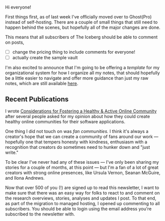 Hi everyone! 

First things first, as of last week I've officially moved over to Ghost(Pro) instead of self-hosting. There are a couple of small things that still need to happen behind the scenes, but hopefully all of the major changes are done.

This means that all subscribers of The Iceberg should be able to comment on posts, 

- [ ] change the pricing thing to include comments for everyone! 
- [ ] actually create the sample vault 

I'm also excited to announce that I'm going to be offering a _template_ for my organizational system for how I organize all my notes, that should hopefully be a little easier to navigate and offer more guidance than just my raw notes, which are still available [here](https://publish.obsidian.md/eleanorkonik/). 

## Recent Publications

I wrote [Considerations for Fostering a Healthy & Active Online Community](https://eleanorkonik.com/considerations-for-fostering-a-healthy-active-online-community/) after several people asked for my opinion about how they could create healthy online communities for their software applications. 

One thing I did not touch on was _fan communities._ I think it's always a creator's hope that we can create a community of fans around our work — hopefully one that tempers honesty with kindness, enthusiasm with a recognition that creators do sometimes need to hunker down and "just write." 

To be clear I've never had any of these issues — I've only been sharing my stories for a couple of months, at this point — but I'm a fan of a lot of great creators with strong online presences, like Ursula Vernon, Seanan McGuire, and Ilona Andrews. 

Now that over 500 of you (!) are signed up to read this newsletter, I want to make sure that there was an easy way for folks to react to and comment on the research overviews, stories, analyses and updates I post. To that end, as part of the migration to managed hosting, I opened up commenting to all subscribers. You should be able to login using the email address you're subscribed to the newsletter with.

